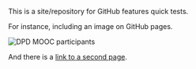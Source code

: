 This is a site/repository for GitHub features quick tests.

For instance, including an image on GitHub pages.

![DPD MOOC participants]({{site.url}}/test_repository/dpd_2020.png)

And there is a [link to a second page](second_page.md).
